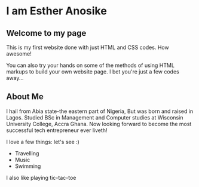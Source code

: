 # I am Esther Anosike

## Welcome to my page

This is my first website done with just HTML and CSS codes. How awesome!

You can also try your hands on some of the methods of using HTML markups to build your own website page. I bet you're just a few codes away...

## About Me

I hail from Abia state-the eastern part of Nigeria, But was born and raised in Lagos. Studied BSc in Management and Computer studies at Wisconsin University College, Accra Ghana. Now looking forward to become the most successful tech entrepreneur ever liveth!

I love a few things: let's see :)

* Travelling
* Music
* Swimming

I also like playing tic-tac-toe